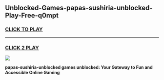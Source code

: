 
## Unblocked-Games-papas-sushiria-unblocked-Play-Free-q0mpt
<h3>
<a href="https://premium76.site?title=papas-sushiria-unblocked&ref=12A">CLICK TO PLAY</a></h3>
<hr>

<h3>
<a href="https://premium76.site?title=papas-sushiria-unblocked&ref=12A">CLICK 2 PLAY</a>
  
</h3>

<a href="https://premium76.site?title=papas-sushiria-unblocked&ref=12A"><img src="https://clearcache.store/games.png"></a>


**papas-sushiria-unblocked games unblocked: Your Gateway to Fun and Accessible Online Gaming**
